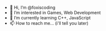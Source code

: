 - 👋 Hi, I’m @foxiscoding
- 👀 I’m interested in Games, Web Development
- 🌱 I’m currently learning C++, JavaScript
- 📫 How to reach me... (i'll tell you later)
